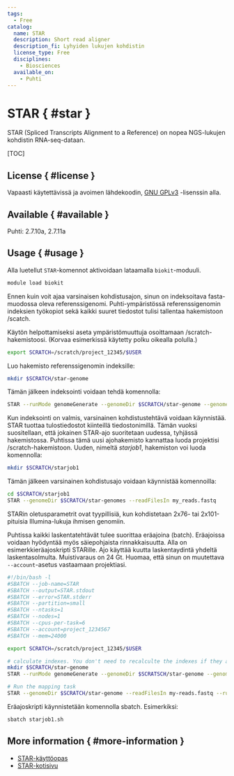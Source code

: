 ```yaml
---
tags:
  - Free
catalog:
  name: STAR
  description: Short read aligner
  description_fi: Lyhyiden lukujen kohdistin
  license_type: Free
  disciplines:
    - Biosciences
  available_on:
    - Puhti
---
```


# STAR { #star }


STAR (Spliced Transcripts Alignment to a Reference) on nopea NGS-lukujen kohdistin RNA-seq-dataan.

[TOC]

## License { #license }

Vapaasti käytettävissä ja avoimen lähdekoodin, [GNU GPLv3](https://www.gnu.org/licenses/gpl-3.0.html) -lisenssin alla.

## Available { #available }



Puhti: 2.7.10a, 2.7.11a

## Usage { #usage }

Alla luetellut `STAR`-komennot aktivoidaan lataamalla `biokit`-moduuli.

```bash
module load biokit
```

Ennen kuin voit ajaa varsinaisen kohdistusajon, sinun on indeksoitava fasta-muodossa oleva referenssigenomi. Puhti-ympäristössä referenssigenomin indeksien työkopiot sekä kaikki suuret tiedostot tulisi tallentaa hakemistoon /scatch.

Käytön helpottamiseksi aseta ympäristömuuttuja osoittamaan /scratch-hakemistoosi. (Korvaa esimerkissä käytetty polku oikealla polulla.)
```bash
export SCRATCH=/scratch/project_12345/$USER
```

Luo hakemisto referenssigenomin indeksille:
```bash
mkdir $SCRATCH/star-genome
```

Tämän jälkeen indeksointi voidaan tehdä komennolla:
```bash
STAR --runMode genomeGenerate --genomeDir $SCRATCH/star-genome --genomeFastaFiles /path/to/genome/genome.fasta --runThreadN 2
```

Kun indeksointi on valmis, varsinainen kohdistustehtävä voidaan käynnistää. STAR tuottaa tulostiedostot kiinteillä tiedostonimillä. Tämän vuoksi suositellaan, että jokainen STAR-ajo suoritetaan uudessa, tyhjässä hakemistossa. Puhtissa tämä uusi ajohakemisto kannattaa luoda projektisi /scratch-hakemistoon. Uuden, nimeltä _starjob1_, hakemiston voi luoda komennolla:
```bash
mkdir $SCRATCH/starjob1
```

Tämän jälkeen varsinainen kohdistusajo voidaan käynnistää komennoilla:
```bash
cd $SCRATCH/starjob1
STAR --genomeDir $SCRATCH/star-genomes --readFilesIn my_reads.fastq
```

STARin oletusparametrit ovat tyypillisiä, kun kohdistetaan 2x76- tai 2x101-pituisia Illumina-lukuja ihmisen genomiin.

Puhtissa kaikki laskentatehtävät tulee suorittaa eräajoina (batch). Eräajoissa voidaan hyödyntää myös säiepohjaista rinnakkaisuutta. Alla on esimerkkieräajoskripti STARille. Ajo käyttää kuutta laskentaydintä yhdeltä laskentasolmulta. Muistivaraus on 24 Gt. Huomaa, että sinun on muutettava `--account`-asetus vastaamaan projektiasi.
```bash
#!/bin/bash -l
#SBATCH --job-name=STAR
#SBATCH --output=STAR.stdout
#SBATCH --error=STAR.stderr
#SBATCH --partition=small
#SBATCH --ntasks=1
#SBATCH --nodes=1
#SBATCH --cpus-per-task=6
#SBATCH --account=project_1234567
#SBATCH --mem=24000

export SCRATCH=/scratch/project_12345/$USER

# calculate indexes. You don't need to recalculte the indexes if they already exist.
mkdir $SCRATCH/star-genome
STAR --runMode genomeGenerate --genomeDir $SCRATSCH/star-genome --genomeFastaFiles /path/to/genome/genome.fasta --runThreadN $SLURM_CPUS_PER_TASK

# Run the mapping task
STAR --genomeDir $SCRATCH/star-genome --readFilesIn my-reads.fastq --runThreadN $SLURM_CPUS_PER_TASK
```

Eräajoskripti käynnistetään komennolla sbatch. Esimerkiksi:
```bash
sbatch starjob1.sh
```

## More information { #more-information }

*   [STAR-käyttöopas](https://github.com/alexdobin/STAR/blob/master/doc/STARmanual.pdf)
*   [STAR-kotisivu](https://github.com/alexdobin/STAR/)